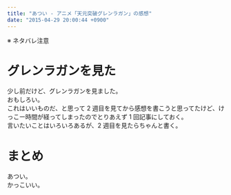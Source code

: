 ```yaml
---
title: "あつい - アニメ「天元突破グレンラガン」の感想"
date: "2015-04-29 20:00:44 +0900"
---
```


※ ネタバレ注意

# グレンラガンを見た

少し前だけど、グレンラガンを見ました。  
おもしろい。  
これはいいものだ、と思って 2 週目を見てから感想を書こうと思ってたけど、けっこー時間が経ってしまったのでとりあえず 1 回記事にしておく。  
言いたいことはいろいろあるが、2 週目を見たらちゃんと書く。

# まとめ

あつい。  
かっこいい。

